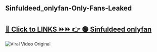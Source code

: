 
 ## Sinfuldeed_onlyfan-Only-Fans-Leaked

# <h2><a href="https://clipsfans.com/Sinfuldeed_onlyfan&ref=git">🔗 Click to LINKS ⏩⏩ 👉 🟢 Sinfuldeed onlyfan </a></h2>

<a href="https://clipsfans.com/Sinfuldeed_onlyfan&ref=git" rel="nofollow" data-target="animated-image.originalLink"><img src="https://i.ibb.co.com/xMMVF88/686577567.gif" alt="Viral Video Original" style="max-width: 100%; display: inline-block;" data-target="animated-image.originalImage"></a>
